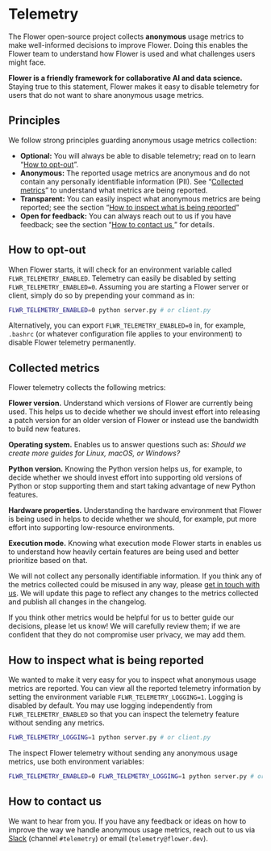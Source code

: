 # Telemetry

The Flower open-source project collects **anonymous** usage metrics to make well-informed decisions to improve Flower. Doing this enables the Flower team to understand how Flower is used and what challenges users might face.

**Flower is a friendly framework for collaborative AI and data science.** Staying true to this statement, Flower makes it easy to disable telemetry for users that do not want to share anonymous usage metrics.

## Principles

We follow strong principles guarding anonymous usage metrics collection:

- **Optional:** You will always be able to disable telemetry; read on to learn “[How to opt-out](#how-to-opt-out)”.
- **Anonymous:** The reported usage metrics are anonymous and do not contain any personally identifiable information (PII). See “[Collected metrics](#collected-metrics)” to understand what metrics are being reported.
- **Transparent:** You can easily inspect what anonymous metrics are being reported; see the section “[How to inspect what is being reported](#how-to-inspect-what-is-being-reported)”
- **Open for feedback:** You can always reach out to us if you have feedback; see the section “[How to contact us
](#how-to-contact-us)” for details.

## How to opt-out

When Flower starts, it will check for an environment variable called `FLWR_TELEMETRY_ENABLED`. Telemetry can easily be disabled by setting `FLWR_TELEMETRY_ENABLED=0`. Assuming you are starting a Flower server or client, simply do so by prepending your command as in:

```bash
FLWR_TELEMETRY_ENABLED=0 python server.py # or client.py
```

Alternatively, you can export `FLWR_TELEMETRY_ENABLED=0` in, for example, `.bashrc` (or whatever configuration file applies to your environment) to disable Flower telemetry permanently.

## Collected metrics

Flower telemetry collects the following metrics:

**Flower version.** Understand which versions of Flower are currently being used. This helps us to decide whether we should invest effort into releasing a patch version for an older version of Flower or instead use the bandwidth to build new features.

**Operating system.** Enables us to answer questions such as: *Should we create more guides for Linux, macOS, or Windows?*

**Python version.** Knowing the Python version helps us, for example, to decide whether we should invest effort into supporting old versions of Python or stop supporting them and start taking advantage of new Python features.

**Hardware properties.** Understanding the hardware environment that Flower is being used in helps to decide whether we should, for example, put more effort into supporting low-resource environments.

**Execution mode.** Knowing what execution mode Flower starts in enables us to understand how heavily certain features are being used and better prioritize based on that.

We will not collect any personally identifiable information. If you think any of the metrics collected could be misused in any way, please [get in touch with us](#how-to-contact-us). We will update this page to reflect any changes to the metrics collected and publish all changes in the changelog.

If you think other metrics would be helpful for us to better guide our decisions, please let us know! We will carefully review them; if we are confident that they do not compromise user privacy, we may add them.

## How to inspect what is being reported

We wanted to make it very easy for you to inspect what anonymous usage metrics are reported. You can view all the reported telemetry information by setting the environment variable `FLWR_TELEMETRY_LOGGING=1`. Logging is disabled by default. You may use logging independently from `FLWR_TELEMETRY_ENABLED` so that you can inspect the telemetry feature without sending any metrics.

```bash
FLWR_TELEMETRY_LOGGING=1 python server.py # or client.py
```

The inspect Flower telemetry without sending any anonymous usage metrics, use both environment variables:

```bash
FLWR_TELEMETRY_ENABLED=0 FLWR_TELEMETRY_LOGGING=1 python server.py # or client.py
```

## How to contact us

We want to hear from you. If you have any feedback or ideas on how to improve the way we handle anonymous usage metrics, reach out to us via [Slack](https://flower.dev/join-slack/) (channel `#telemetry`) or email (`telemetry@flower.dev`).
